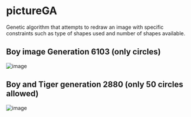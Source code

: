 # pictureGA
Genetic algorithm that attempts to redraw an image with specific constraints such as type of shapes used and number of shapes available.

## Boy image Generation 6103 (only circles)
![image](https://user-images.githubusercontent.com/17140850/87883318-d75c8200-ca06-11ea-9b95-3554a0e2d143.png)

## Boy and Tiger generation 2880 (only 50 circles allowed)
![image](https://user-images.githubusercontent.com/17140850/87883341-083cb700-ca07-11ea-8676-4fadebbe11bb.png)


